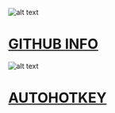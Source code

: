 ![alt text][logo]

[logo]: http://www.iconninja.com/files/631/349/303/logo-connection-network-social-github-icon.png "Logo Title Text 2"
# [GITHUB INFO](https://pauljohnsgit.github.io/GitHub-Info/)

![alt text][logo]

[logo]: http://coad.net/blog/images/AutoHotKeyLogo.png "Logo Title Text 2"
# [AUTOHOTKEY](https://pauljohnsgit.github.io/AutoHotKey/)
